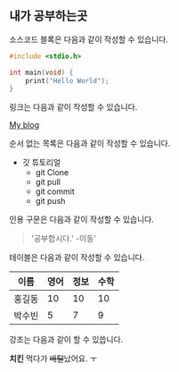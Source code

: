 ## 내가 공부하는곳

소스코드 블록은 다음과 같이 작성할 수 있습니다.

```c
#include <stdio.h>

int main(void) {
    print("Hello World");
}
```

링크는 다음과 같이 작성할 수 있습니다.

[My blog]()

순서 없는 목록은 다음과 같이 작성할 수 있습니다.

* 깃 튜토리얼
	* git Clone
	* git pull
	* git commit
	* git push

인용 구문은 다음과 같이 작성할 수 있습니다.
 > '공부합시다.' -이동'

테이블은 다음과 같이 작성할 수 있습니다.

이름|영어|정보|수학
---|---|---|---|
홍길동|10|10|10
박수빈|5|7|9

강조는 다음과 같이 할 수 있씁니다.

**치킨** 먹다가 ~~배탈~~났어요. ㅜ
